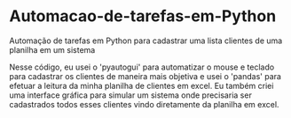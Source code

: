 # Automacao-de-tarefas-em-Python
Automação de tarefas em Python para cadastrar uma lista clientes de uma planilha em um sistema

Nesse código, eu usei o 'pyautogui' para automatizar o mouse e teclado para cadastrar os clientes de maneira mais objetiva e usei o 'pandas' para efetuar a leitura da minha planilha de clientes em excel.
Eu também criei uma interface gráfica para simular um sistema onde precisaria ser cadastrados todos esses clientes vindo diretamente da planilha em excel.
